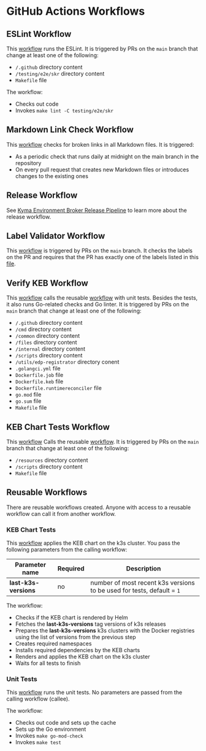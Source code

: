 # GitHub Actions Workflows

## ESLint Workflow

This [workflow](/.github/workflows/run-eslint.yaml) runs the ESLint. It is triggered by PRs on the `main` branch that change at least one of the following:
- `/.github` directory content
- `/testing/e2e/skr` directory content
- `Makefile` file

The workflow:
- Checks out code 
- Invokes `make lint -C testing/e2e/skr`

## Markdown Link Check Workflow

This [workflow](/.github/workflows/markdown-link-check.yaml) checks for broken links in all Markdown files. It is triggered:
- As a periodic check that runs daily at midnight on the main branch in the repository 
- On every pull request that creates new Markdown files or introduces changes to the existing ones

## Release Workflow

See [Kyma Environment Broker Release Pipeline](04-20-release.md) to learn more about the release workflow.

## Label Validator Workflow

This [workflow](/.github/workflows/label-validator.yml) is triggered by PRs on the `main` branch. It checks the labels on the PR and requires that the PR has exactly one of the labels listed in this [file](/.github/release.yml).

## Verify KEB Workflow

This [workflow](/.github/workflows/run-verify.yaml) calls the reusable [workflow](/.github/workflows/run-unit-tests-reusable.yaml) with unit tests.
Besides the tests, it also runs Go-related checks and Go linter. It is triggered by PRs on the `main` branch that change at least one of the following:
- `/.github` directory content
- `/cmd` directory content
- `/common` directory content
- `/files` directory content
- `/internal` directory content
- `/scripts` directory content
- `/utils/edp-registrator` directory conent
- `.golangci.yml` file
- `Dockerfile.job` file 
- `Dockerfile.keb` file
- `Dockerfile.runtimereconciler` file
- `go.mod` file
- `go.sum` file
- `Makefile` file

## KEB Chart Tests Workflow

This [workflow](/.github/workflows/run-keb-chart-tests.yaml) Calls the reusable [workflow](/.github/workflows/run-keb-chart-tests-reusable.yaml). It is triggered by PRs on the `main` branch that change at least one of the following:
- `/resources` directory content
- `/scripts` directory content
- `Makefile` file

## Reusable Workflows

There are reusable workflows created. Anyone with access to a reusable workflow can call it from another workflow.

### KEB Chart Tests

This [workflow](/.github/workflows/run-keb-chart-tests-reusable.yaml) applies the KEB chart on the k3s cluster. 
You pass the following parameters from the calling workflow:

| Parameter name  | Required | Description                                                          |
| ------------- | ------------- |----------------------------------------------------------------------|
| **last-k3s-versions**  | no  | number of most recent k3s versions to be used for tests, default = `1` |


The workflow:
- Checks if the KEB chart is rendered by Helm
- Fetches the **last-k3s-versions** tag versions of k3s releases 
- Prepares the **last-k3s-versions** k3s clusters with the Docker registries using the list of versions from the previous step
- Creates required namespaces
- Installs required dependencies by the KEB charts
- Renders and applies the KEB chart on the k3s cluster
- Waits for all tests to finish

### Unit Tests

This [workflow](/.github/workflows/run-unit-tests-reusable.yaml) runs the unit tests.
No parameters are passed from the calling workflow (callee).

The workflow:
- Checks out code and sets up the cache
- Sets up the Go environment
- Invokes `make go-mod-check`
- Invokes `make test`
